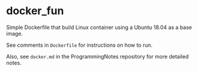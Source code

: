 # docker_fun

Simple Dockerfile that build Linux container using a Ubuntu 18.04 as a base image.

See comments in `Dockerfile` for instructions on how to run.

Also, see `docker.md` in the ProgrammingNotes repository for more detailed notes.
